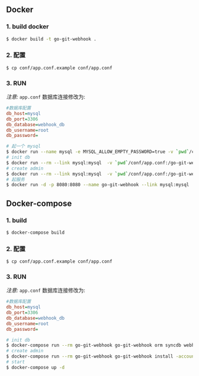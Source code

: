## Docker

### 1. build docker

```sh
$ docker build -t go-git-webhook .
```

### 2. 配置

```sh
$ cp conf/app.conf.example conf/app.conf
```

### 3. RUN

*注意:* `app.conf` 数据库连接修改为:

```ini
#数据库配置
db_host=mysql
db_port=3306
db_database=webhook_db
db_username=root
db_password=
```

```sh
# 起一个 mysql
$ docker run --name mysql -e MYSQL_ALLOW_EMPTY_PASSWORD=true -v `pwd`/create-db.sql:/docker-entrypoint-initdb.d/create-db.sql  -d mysql
# init db
$ docker run --rm --link mysql:mysql  -v `pwd`/conf/app.conf:/go-git-webhook/conf/app.conf go-git-webhook go-git-webhook orm syncdb webhook
# create admin
$ docker run --rm --link mysql:mysql  -v `pwd`/conf/app.conf:/go-git-webhook/conf/app.conf go-git-webhook go-git-webhook install -account=admin -password=123456 -email=admin@163.com
# 起服务
$ docker run -d -p 8080:8080 --name go-git-webhook --link mysql:mysql  -v `pwd`/conf/app.conf:/go-git-webhook/conf/app.conf go-git-webhook go-git-webhook
```

## Docker-compose

### 1. build

```sh
$ docker-compose build
```

### 2. 配置

```sh
$ cp conf/app.conf.example conf/app.conf
```

### 3. RUN

*注意:* `app.conf` 数据库连接修改为:

```ini
#数据库配置
db_host=mysql
db_port=3306
db_database=webhook_db
db_username=root
db_password=
```

```sh
# init db
$ docker-compose run --rm go-git-webhook go-git-webhook orm syncdb webhook
# create admin
$ docker-compose run --rm go-git-webhook go-git-webhook install -account=admin -password=123456 -email=admin@163.com
# start
$ docker-compose up -d
```